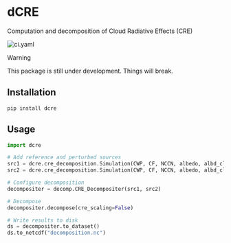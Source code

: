 # dCRE
Computation and decomposition of Cloud Radiative Effects (CRE)

![ci.yaml](https://github.com/observingClouds/dCRE/actions/workflows/ci.yaml/badge.svg)

> [!WARNING]
> This package is still under development. Things will break.

## Installation
```
pip install dcre
```

## Usage
```python
import dcre

# Add reference and perturbed sources
src1 = dcre.cre_decomposition.Simulation(CWP, CF, NCCN, albedo, albd_clear,SOLIN)
src2 = dcre.cre_decomposition.Simulation(CWP, CF, NCCN, albedo, albd_clear,SOLIN)

# Configure decomposition
decompositer = decomp.CRE_Decompositer(src1, src2)

# Decompose
decompositer.decompose(cre_scaling=False)

# Write results to disk
ds = decompositer.to_dataset()
ds.to_netcdf("decomposition.nc")
```
